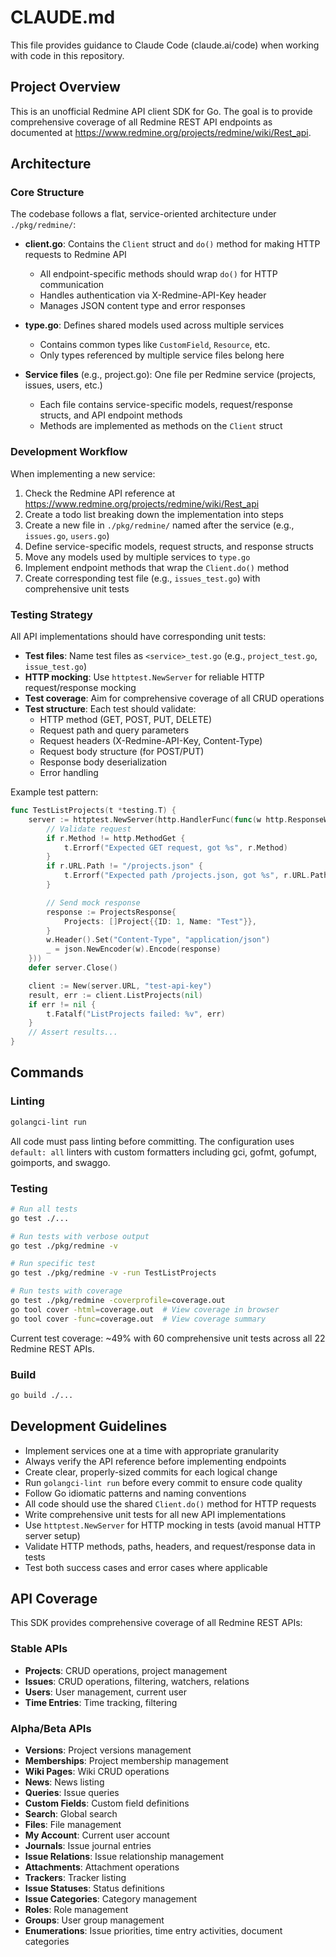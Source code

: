 # CLAUDE.md

This file provides guidance to Claude Code (claude.ai/code) when working with code in this repository.

## Project Overview

This is an unofficial Redmine API client SDK for Go. The goal is to provide comprehensive coverage of all Redmine REST API endpoints as documented at https://www.redmine.org/projects/redmine/wiki/Rest_api.

## Architecture

### Core Structure

The codebase follows a flat, service-oriented architecture under `./pkg/redmine/`:

- **client.go**: Contains the `Client` struct and `do()` method for making HTTP requests to Redmine API
  - All endpoint-specific methods should wrap `do()` for HTTP communication
  - Handles authentication via X-Redmine-API-Key header
  - Manages JSON content type and error responses

- **type.go**: Defines shared models used across multiple services
  - Contains common types like `CustomField`, `Resource`, etc.
  - Only types referenced by multiple service files belong here

- **Service files** (e.g., project.go): One file per Redmine service (projects, issues, users, etc.)
  - Each file contains service-specific models, request/response structs, and API endpoint methods
  - Methods are implemented as methods on the `Client` struct

### Development Workflow

When implementing a new service:

1. Check the Redmine API reference at https://www.redmine.org/projects/redmine/wiki/Rest_api
2. Create a todo list breaking down the implementation into steps
3. Create a new file in `./pkg/redmine/` named after the service (e.g., `issues.go`, `users.go`)
4. Define service-specific models, request structs, and response structs
5. Move any models used by multiple services to `type.go`
6. Implement endpoint methods that wrap the `Client.do()` method
7. Create corresponding test file (e.g., `issues_test.go`) with comprehensive unit tests

### Testing Strategy

All API implementations should have corresponding unit tests:

- **Test files**: Name test files as `<service>_test.go` (e.g., `project_test.go`, `issue_test.go`)
- **HTTP mocking**: Use `httptest.NewServer` for reliable HTTP request/response mocking
- **Test coverage**: Aim for comprehensive coverage of all CRUD operations
- **Test structure**: Each test should validate:
  - HTTP method (GET, POST, PUT, DELETE)
  - Request path and query parameters
  - Request headers (X-Redmine-API-Key, Content-Type)
  - Request body structure (for POST/PUT)
  - Response body deserialization
  - Error handling

Example test pattern:
```go
func TestListProjects(t *testing.T) {
    server := httptest.NewServer(http.HandlerFunc(func(w http.ResponseWriter, r *http.Request) {
        // Validate request
        if r.Method != http.MethodGet {
            t.Errorf("Expected GET request, got %s", r.Method)
        }
        if r.URL.Path != "/projects.json" {
            t.Errorf("Expected path /projects.json, got %s", r.URL.Path)
        }

        // Send mock response
        response := ProjectsResponse{
            Projects: []Project{{ID: 1, Name: "Test"}},
        }
        w.Header().Set("Content-Type", "application/json")
        _ = json.NewEncoder(w).Encode(response)
    }))
    defer server.Close()

    client := New(server.URL, "test-api-key")
    result, err := client.ListProjects(nil)
    if err != nil {
        t.Fatalf("ListProjects failed: %v", err)
    }
    // Assert results...
}
```

## Commands

### Linting
```bash
golangci-lint run
```
All code must pass linting before committing. The configuration uses `default: all` linters with custom formatters including gci, gofmt, gofumpt, goimports, and swaggo.

### Testing
```bash
# Run all tests
go test ./...

# Run tests with verbose output
go test ./pkg/redmine -v

# Run specific test
go test ./pkg/redmine -v -run TestListProjects

# Run tests with coverage
go test ./pkg/redmine -coverprofile=coverage.out
go tool cover -html=coverage.out  # View coverage in browser
go tool cover -func=coverage.out  # View coverage summary
```

Current test coverage: ~49% with 60 comprehensive unit tests across all 22 Redmine REST APIs.

### Build
```bash
go build ./...
```

## Development Guidelines

- Implement services one at a time with appropriate granularity
- Always verify the API reference before implementing endpoints
- Create clear, properly-sized commits for each logical change
- Run `golangci-lint run` before every commit to ensure code quality
- Follow Go idiomatic patterns and naming conventions
- All code should use the shared `Client.do()` method for HTTP requests
- Write comprehensive unit tests for all new API implementations
- Use `httptest.NewServer` for HTTP mocking in tests (avoid manual HTTP server setup)
- Validate HTTP methods, paths, headers, and request/response data in tests
- Test both success cases and error cases where applicable

## API Coverage

This SDK provides comprehensive coverage of all Redmine REST APIs:

### Stable APIs
- **Projects**: CRUD operations, project management
- **Issues**: CRUD operations, filtering, watchers, relations
- **Users**: User management, current user
- **Time Entries**: Time tracking, filtering

### Alpha/Beta APIs
- **Versions**: Project versions management
- **Memberships**: Project membership management
- **Wiki Pages**: Wiki CRUD operations
- **News**: News listing
- **Queries**: Issue queries
- **Custom Fields**: Custom field definitions
- **Search**: Global search
- **Files**: File management
- **My Account**: Current user account
- **Journals**: Issue journal entries
- **Issue Relations**: Issue relationship management
- **Attachments**: Attachment operations
- **Trackers**: Tracker listing
- **Issue Statuses**: Status definitions
- **Issue Categories**: Category management
- **Roles**: Role management
- **Groups**: User group management
- **Enumerations**: Issue priorities, time entry activities, document categories
